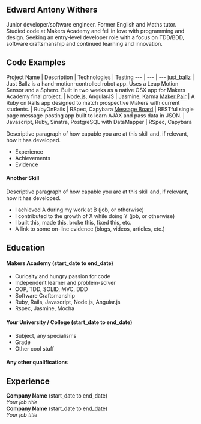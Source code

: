 ## Edward Antony Withers

Junior developer/software engineer. Former English and Maths tutor. Studied code at Makers Academy and fell in love with  programming and design. Seeking an entry-level developer role with a focus on TDD/BDD, software craftsmanship and continued learning and innovation.

## Code Examples

Project Name | Description | Technologies | Testing
--- | --- | ---
[just_ballz](https://github.com/dearshrewdwit/just_ballz) |  Just Ballz is a hand-motion-controlled robot app. Uses a Leap Motion Sensor and a Sphero. Built in two weeks as a native OSX app for Makers Academy final project. | Node.js, AngularJS | Jasmine, Karma
[Maker Pair](https://github.com/dearshrewdwit/maker-pair) | A Ruby on Rails app designed to match prospective Makers with current students. | RubyOnRails  | RSpec, Capybara
[Message Board](https://github.com/dearshrewdwit/api-challenge) | RESTful single page message-posting app built to learn AJAX and pass data in JSON. |  Javascript, Ruby, Sinatra, PostgreSQL with DataMapper | RSpec, Capybara



Descriptive paragraph of how capable you are at this skill and, if relevant, how it has developed.

- Experience
- Achievements
- Evidence

#### Another Skill

Descriptive paragraph of how capable you are at this skill and, if relevant, how it has developed.

- I achieved A during my work at B (job, or otherwise)
- I contributed to the growth of X while doing Y (job, or otherwise)
- I built this, made this, broke this, fixed this, etc.
- A link to some on-line evidence (blogs, videos, articles, etc.)

## Education

#### Makers Academy (start_date to end_date)

- Curiosity and hungry passion for code
- Independent learner and problem-solver
- OOP, TDD, SOLID, MVC, DDD
- Software Craftsmanship
- Ruby, Rails, Javascript, Node.js, Angular.js
- Rspec, Jasmine, Mocha

#### Your University / College (start_date to end_date)

- Subject, any specialisms
- Grade
- Other cool stuff

#### Any other qualifications

## Experience

**Company Name** (start_date to end_date)    
*Your job title*  
**Company Name** (start_date to end_date)   
*Your job title*  
